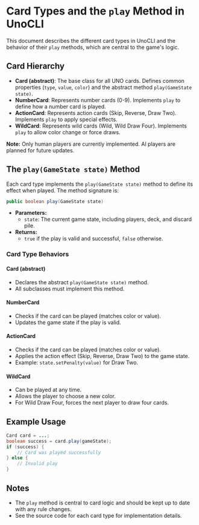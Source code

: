 # Card Types and the `play` Method in UnoCLI

This document describes the different card types in UnoCLI and the behavior of their `play` methods, which are central to the game's logic.

## Card Hierarchy

- **Card (abstract)**: The base class for all UNO cards. Defines common properties (`type`, `value`, `color`) and the abstract method `play(GameState state)`.
- **NumberCard**: Represents number cards (0-9). Implements `play` to define how a number card is played.
- **ActionCard**: Represents action cards (Skip, Reverse, Draw Two). Implements `play` to apply special effects.
- **WildCard**: Represents wild cards (Wild, Wild Draw Four). Implements `play` to allow color change or force draws.

**Note:** Only human players are currently implemented. AI players are planned for future updates.

## The `play(GameState state)` Method

Each card type implements the `play(GameState state)` method to define its effect when played. The method signature is:

```java
public boolean play(GameState state)
```
- **Parameters:**
  - `state`: The current game state, including players, deck, and discard pile.
- **Returns:**
  - `true` if the play is valid and successful, `false` otherwise.

### Card Type Behaviors

#### Card (abstract)
- Declares the abstract `play(GameState state)` method.
- All subclasses must implement this method.

#### NumberCard
- Checks if the card can be played (matches color or value).
- Updates the game state if the play is valid.

#### ActionCard
- Checks if the card can be played (matches color or value).
- Applies the action effect (Skip, Reverse, Draw Two) to the game state.
- Example: `state.setPenalty(value)` for Draw Two.

#### WildCard
- Can be played at any time.
- Allows the player to choose a new color.
- For Wild Draw Four, forces the next player to draw four cards.

## Example Usage

```java
Card card = ...;
boolean success = card.play(gameState);
if (success) {
    // Card was played successfully
} else {
    // Invalid play
}
```

## Notes
- The `play` method is central to card logic and should be kept up to date with any rule changes.
- See the source code for each card type for implementation details.
